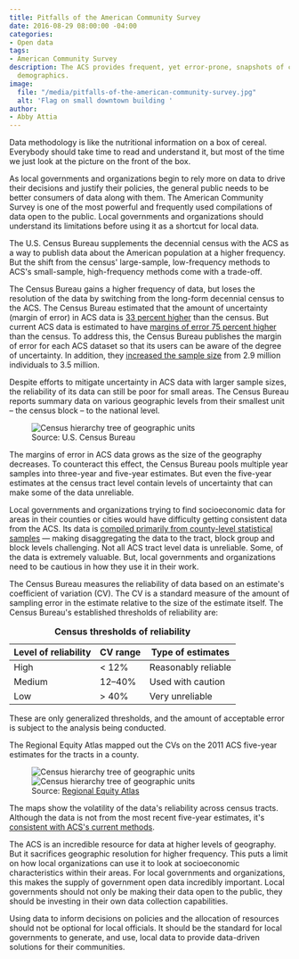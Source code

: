 ```yaml
---
title: Pitfalls of the American Community Survey
date: 2016-08-29 08:00:00 -04:00
categories:
- Open data
tags:
- American Community Survey
description: The ACS provides frequent, yet error-prone, snapshots of city and county
  demographics.
image:
  file: "/media/pitfalls-of-the-american-community-survey.jpg"
  alt: 'Flag on small downtown building '
author:
- Abby Attia
---
```


Data methodology is like the nutritional information on a box of cereal. Everybody should take time to read and understand it, but most of the time we just look at the picture on the front of the box.

As local governments and organizations begin to rely more on data to drive their decisions and justify their policies, the general public needs to be better consumers of data along with them. The American Community Survey is one of the most powerful and frequently used compilations of data open to the public. Local governments and organizations should understand its limitations before using it as a shortcut for local data.

The U.S. Census Bureau supplements the decennial census with the ACS as a way to publish data about the American population at a higher frequency. But the shift from the census' large-sample, low-frequency methods to ACS's small-sample, high-frequency methods come with a trade-off.

The Census Bureau gains a higher frequency of data, but loses the resolution of the data by switching from the long-form decennial census to the ACS. The Census Bureau estimated that the amount of uncertainty (margin of error) in ACS data is [33 percent higher](http://www.ncbi.nlm.nih.gov/pmc/articles/PMC4232960/) than the census. But current ACS data is estimated to have [margins of error 75 percent higher](http://www.psc.isr.umich.edu/dis/acs/aggregator/) than the census. To address this, the Census Bureau publishes the margin of error for each ACS dataset so that its users can be aware of the degree of uncertainty. In addition, they [increased the sample size](http://www.census.gov/acs/www/methodology/sample-size-and-data-quality/sample-size/index.php) from 2.9 million individuals to 3.5 million. 

Despite efforts to mitigate uncertainty in ACS data with larger sample sizes, the reliability of its data can still be poor for small areas. The Census Bureau reports summary data on various geographic levels from their smallest unit – the census block – to the national level.


<figure>
  <img src="/media/census-hierarchy-tree-of-geographic-units.png" alt="Census hierarchy tree of geographic units">
  <figcaption>Source: U.S. Census Bureau</figcaption>
</figure>

The margins of error in ACS data grows as the size of the geography decreases. To counteract this effect, the Census Bureau pools multiple year samples into three-year and five-year estimates. But even the five-year estimates at the census tract level contain levels of uncertainty that can make some of the data unreliable. 

Local governments and organizations trying to find socioeconomic data for areas in their counties or cities would have difficulty getting consistent data from the ACS. Its data is [compiled primarily from county-level statistical samples](http://www2.census.gov/programs-surveys/acs/methodology/design_and_methodology/acs_design_methodology_ch04_2014.pdf) — making disaggregating the data to the tract, block group and block levels challenging. Not all ACS tract level data is unreliable. Some, of the data is extremely valuable. But, local governments and organizations need to be cautious in how they use it in their work. 

The Census Bureau measures the reliability of data based on an estimate's coefficient of variation (CV). The CV is a standard measure of the amount of sampling error in the estimate relative to the size of the estimate itself. The Census Bureau's established thresholds of reliability are: 

<table>
  <caption><strong>Census thresholds of reliability</strong></caption>
  <thead>
    <tr>
      <th>Level of reliability</th>
      <th>CV range</th>
      <th>Type of estimates</th>
    </tr>
  </thead>
  <tbody>
    <tr>
      <td>High</td>
      <td>&lt; 12%</td>
      <td>Reasonably reliable</td>
    </tr>
    <tr>
      <td>Medium</td>
      <td>12–40%</td>
      <td>Used with caution</td>
    </tr>
    <tr>
      <td>Low</td>
      <td>&gt; 40%</td>
      <td>Very unreliable</td>
    </tr>
  </tbody>
</table>

These are only generalized thresholds, and the amount of acceptable error is subject to the analysis being conducted. 

The Regional Equity Atlas mapped out the CVs on the 2011 ACS five-year estimates for the tracts in a county.

<figure>
  <img src="/media/acs-cv-sample-1.png" alt="Census hierarchy tree of geographic units">
  <img src="/media/acs-cv-sample-2.png" alt="Census hierarchy tree of geographic units">
  <figcaption>Source: <a href="http://regionalequityatlas.org/toolkit/analyzing-margins-of-error-and-coefficients-of-variation">Regional Equity Atlas</a></figcaption>
</figure>

The maps show the volatility of the data's reliability across census tracts. Although the data is not from the most recent five-year estimates, it's [consistent with ACS's current methods](http://www.census.gov/programs-surveys/acs/guidance/comparing-acs-data/2014/5-year-comparison.html).

The ACS is an incredible resource for data at higher levels of geography. But it sacrifices geographic resolution for higher frequency. This puts a limit on how local organizations can use it to look at socioeconomic characteristics within their areas. For local governments and organizations, this makes the supply of government open data incredibly important. Local governments should not only be making their data open to the public, they should be investing in their own data collection capabilities.

Using data to inform decisions on policies and the allocation of resources should not be optional for local officials. It should be the standard for local governments to generate, and use, local data to provide data-driven solutions for their communities.